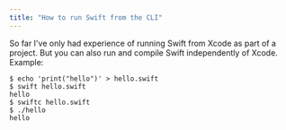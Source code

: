 ```yaml
---
title: "How to run Swift from the CLI"
---
```


So far I've only had experience of running Swift from Xcode as part of a project. But you can also run and compile Swift independently of Xcode. Example:

```
$ echo 'print("hello")' > hello.swift
$ swift hello.swift
hello
$ swiftc hello.swift
$ ./hello
hello
```
